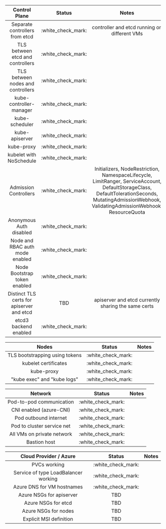 **Control Plane**|**Status**|**Notes**
:-----:|:-----:|:-----:
Separate controllers from etcd|:white\_check\_mark: |controller and etcd running on different VMs
TLS between etcd and controllers|:white\_check\_mark: |
TLS between nodes and controllers|:white\_check\_mark: |
kube-controller-manager|:white\_check\_mark: |
kube-scheduler|:white\_check\_mark: |
kube-apiserver|:white\_check\_mark: |
kube-proxy|:white\_check\_mark: |
kubelet with NoSchedule|:white\_check\_mark: |
Admission Controllers|:white\_check\_mark: |Initializers, NodeRestriction, NamespaceLifecycle, LimitRanger, ServiceAccount, DefaultStorageClass, DefaultTolerationSeconds, MutatingAdmissionWebhook, ValidatingAdmissionWebhook, ResourceQuota
Anonymous Auth disabled|:white\_check\_mark: |
Node and RBAC auth mode enabled|:white\_check\_mark: |
Node Bootstrap token enabled|:white\_check\_mark: |
Distinct TLS certs for apiserver and etcd|TBD|apiserver and etcd currently sharing the same certs
etcd3 backend enabled|:white\_check\_mark: |


**Nodes**|**Status**|**Notes**
:-----:|:-----:|:-----:
TLS bootstrapping using tokens|:white\_check\_mark: |
kubelet certificates|:white\_check\_mark: |
kube-proxy|:white\_check\_mark: |
"kube exec" and "kube logs"|:white\_check\_mark: |


**Network**|**Status**|**Notes**
:-----:|:-----:|:-----:
Pod-to-pod communication|:white\_check\_mark: |
CNI enabled (azure-CNI)|:white\_check\_mark: |
Pod outbound internet|:white\_check\_mark:|
Pod to cluster service net|:white\_check\_mark:|
All VMs on private network|:white\_check\_mark: |
Bastion host|:white\_check\_mark: |

**Cloud Provider / Azure**|**Status**|**Notes**
:-----:|:-----:|:-----:
PVCs working|:white\_check\_mark: |
Service of type LoadBalancer working|:white\_check\_mark:|
Azure DNS for VM hostnames|:white\_check\_mark: |
Azure NSGs for apiserver|TBD|
Azure NSGs for etcd|TBD|
Azure NSGs for nodes|TBD|
Explicit MSI definition|TBD|
